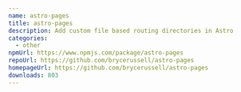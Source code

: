 ```yaml
---
name: astro-pages
title: astro-pages
description: Add custom file based routing directories in Astro
categories:
  - other
npmUrl: https://www.npmjs.com/package/astro-pages
repoUrl: https://github.com/brycerussell/astro-pages
homepageUrl: https://github.com/brycerussell/astro-pages
downloads: 803
---
```

